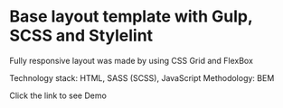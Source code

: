 # Base layout template with Gulp, SCSS and Stylelint
Fully responsive layout was made by using CSS Grid and FlexBox

Technology stack: HTML, SASS (SCSS), JavaScript Methodology: BEM

Click the link to see Demo
